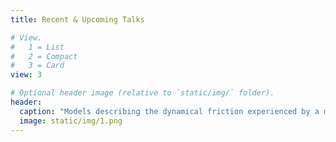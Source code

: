 ```yaml
---
title: Recent & Upcoming Talks

# View.
#   1 = List
#   2 = Compact
#   3 = Card
view: 3

# Optional header image (relative to `static/img/` folder).
header:
  caption: "Models describing the dynamical friction experienced by a moving massive object involve an assumption that, throughout its trajectory, the background medium is infinite; that is, the characteristic length of the background is much larger than the orbital radius. However, in most cases, astrophysical objects like planets and stars evolve in gaseous disks whose dimensions are finite. In this thesis, we derived an expression for the hydrodynamical drag experienced by a point particle moving through a finite fluid background with cylindrical symmetry. We assume in this method that the particle has completed several orbits before measuring the force exerted."
  image: static/img/1.png
---
```

